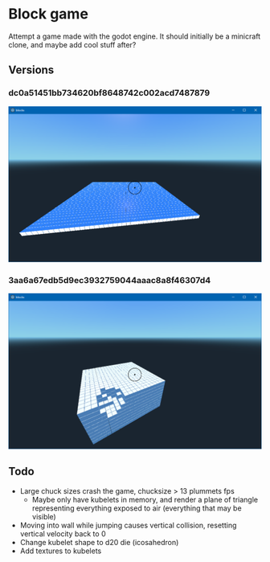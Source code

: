 # Block game
Attempt a game made with the godot engine. 
It should initially be a minicraft clone, and maybe add cool stuff after?

## Versions
### dc0a51451bb734620bf8648742c002acd7487879
![version dc0a51451bb734620bf8648742c002acd7487879](docs/dc0a51451bb734620bf8648742c002acd7487879.png)
### 3aa6a67edb5d9ec3932759044aaac8a8f46307d4
![version 3aa6a67edb5d9ec3932759044aaac8a8f46307d4](docs/3aa6a67edb5d9ec3932759044aaac8a8f46307d4.png)

## Todo
 - Large chuck sizes crash the game, chucksize > 13 plummets fps 
 	- Maybe only have kubelets in memory, and render a plane of triangle representing everything exposed to air (everything that may be visible)
 - Moving into wall while jumping causes vertical collision, resetting vertical velocity back to 0
 - Change kubelet shape to d20 die (icosahedron)
 - Add textures to kubelets